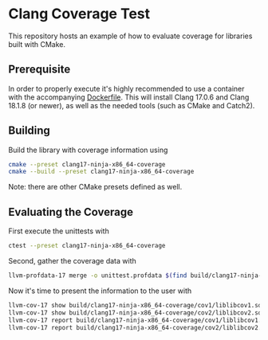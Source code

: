 # Clang Coverage Test

This repository hosts an example of how to evaluate coverage for libraries built with CMake.

## Prerequisite

In order to properly execute it's highly recommended to use a container with the accompanying [Dockerfile](./Dockerfile). This will install Clang 17.0.6 and Clang 18.1.8 (or newer), as well as the needed tools (such as CMake and Catch2).

## Building

Build the library with coverage information using

```bash
cmake --preset clang17-ninja-x86_64-coverage
cmake --build --preset clang17-ninja-x86_64-coverage
```

Note: there are other CMake presets defined as well.

## Evaluating the Coverage

First execute the unittests with

```bash
ctest --preset clang17-ninja-x86_64-coverage
```

Second, gather the coverage data with

```bash
llvm-profdata-17 merge -o unittest.profdata $(find build/clang17-ninja-x86_64-coverage -name "*.profraw")
```

Now it's time to present the information to the user with

```bash
llvm-cov-17 show build/clang17-ninja-x86_64-coverage/cov1/liblibcov1.so -instr-profile=unittest.profdata cov1/*.cpp -use-color --format html -output-dir=coverage_report_cov1 -coverage-watermark=95,75
llvm-cov-17 show build/clang17-ninja-x86_64-coverage/cov2/liblibcov2.so -instr-profile=unittest.profdata cov2/*.cpp -use-color --format html -output-dir=coverage_report_cov2 -coverage-watermark=95,75
llvm-cov-17 report build/clang17-ninja-x86_64-coverage/cov1/liblibcov1.so -instr-profile=unittest.profdata -use-color -show-region-summary=false
llvm-cov-17 report build/clang17-ninja-x86_64-coverage/cov2/liblibcov2.so -instr-profile=unittest.profdata -use-color -show-region-summary=false
```